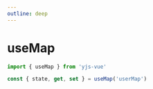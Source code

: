 ```yaml
---
outline: deep
---
```


# useMap

``` ts
import { useMap } from 'yjs-vue'

const { state, get, set } = useMap('userMap')
```
